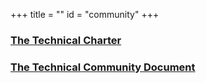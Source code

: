 +++
title = ""
id = "community"
+++

### [The Technical Charter](/docs/tsc/FD.IO-Project-a-Series-of-LF-Projects-LLC-Technical-Charter-12-13-2017-FINAL.pdf)

### [The Technical Community Document](/docs/tsc/FD.IO-Technical-Community-Document-12-12-2017.pdf)
